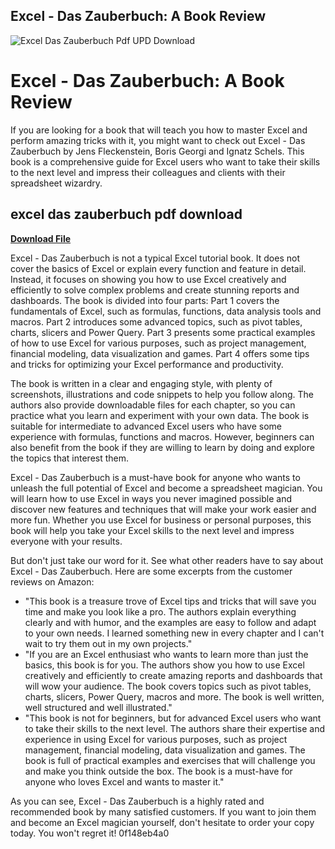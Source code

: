 ## Excel - Das Zauberbuch: A Book Review

 
![Excel Das Zauberbuch Pdf UPD Download](https://i1.sndcdn.com/artworks-b237oHsJf3ZebaRf-vm1NxA-t500x500.jpg)

 
# Excel - Das Zauberbuch: A Book Review
 
If you are looking for a book that will teach you how to master Excel and perform amazing tricks with it, you might want to check out Excel - Das Zauberbuch by Jens Fleckenstein, Boris Georgi and Ignatz Schels. This book is a comprehensive guide for Excel users who want to take their skills to the next level and impress their colleagues and clients with their spreadsheet wizardry.
 
## excel das zauberbuch pdf download


[**Download File**](https://www.google.com/url?q=https%3A%2F%2Fcinurl.com%2F2tLC7t&sa=D&sntz=1&usg=AOvVaw3__aDA-IUcpD6R5FeOIapv)

 
Excel - Das Zauberbuch is not a typical Excel tutorial book. It does not cover the basics of Excel or explain every function and feature in detail. Instead, it focuses on showing you how to use Excel creatively and efficiently to solve complex problems and create stunning reports and dashboards. The book is divided into four parts: Part 1 covers the fundamentals of Excel, such as formulas, functions, data analysis tools and macros. Part 2 introduces some advanced topics, such as pivot tables, charts, slicers and Power Query. Part 3 presents some practical examples of how to use Excel for various purposes, such as project management, financial modeling, data visualization and games. Part 4 offers some tips and tricks for optimizing your Excel performance and productivity.
 
The book is written in a clear and engaging style, with plenty of screenshots, illustrations and code snippets to help you follow along. The authors also provide downloadable files for each chapter, so you can practice what you learn and experiment with your own data. The book is suitable for intermediate to advanced Excel users who have some experience with formulas, functions and macros. However, beginners can also benefit from the book if they are willing to learn by doing and explore the topics that interest them.
 
Excel - Das Zauberbuch is a must-have book for anyone who wants to unleash the full potential of Excel and become a spreadsheet magician. You will learn how to use Excel in ways you never imagined possible and discover new features and techniques that will make your work easier and more fun. Whether you use Excel for business or personal purposes, this book will help you take your Excel skills to the next level and impress everyone with your results.

But don't just take our word for it. See what other readers have to say about Excel - Das Zauberbuch. Here are some excerpts from the customer reviews on Amazon:
 
- "This book is a treasure trove of Excel tips and tricks that will save you time and make you look like a pro. The authors explain everything clearly and with humor, and the examples are easy to follow and adapt to your own needs. I learned something new in every chapter and I can't wait to try them out in my own projects."
- "If you are an Excel enthusiast who wants to learn more than just the basics, this book is for you. The authors show you how to use Excel creatively and efficiently to create amazing reports and dashboards that will wow your audience. The book covers topics such as pivot tables, charts, slicers, Power Query, macros and more. The book is well written, well structured and well illustrated."
- "This book is not for beginners, but for advanced Excel users who want to take their skills to the next level. The authors share their expertise and experience in using Excel for various purposes, such as project management, financial modeling, data visualization and games. The book is full of practical examples and exercises that will challenge you and make you think outside the box. The book is a must-have for anyone who loves Excel and wants to master it."

As you can see, Excel - Das Zauberbuch is a highly rated and recommended book by many satisfied customers. If you want to join them and become an Excel magician yourself, don't hesitate to order your copy today. You won't regret it!
 0f148eb4a0
